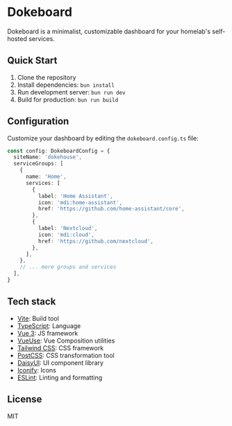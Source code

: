 # Dokeboard

Dokeboard is a minimalist, customizable dashboard for your homelab's self-hosted services.

## Quick Start

1. Clone the repository
2. Install dependencies: `bun install`
3. Run development server: `bun run dev`
4. Build for production: `bun run build`

## Configuration

Customize your dashboard by editing the `dokeboard.config.ts` file:

```typescript
const config: DokeboardConfig = {
  siteName: 'dokehouse',
  serviceGroups: [
    {
      name: 'Home',
      services: [
        {
          label: 'Home Assistant',
          icon: 'mdi:home-assistant',
          href: 'https://github.com/home-assistant/core',
        },
        {
          label: 'Nextcloud',
          icon: 'mdi:cloud',
          href: 'https://github.com/nextcloud',
        },
      ],
    },
    // ... more groups and services
  ],
}
```

## Tech stack

- [Vite](https://vitejs.dev/): Build tool
- [TypeScript](https://www.typescriptlang.org/): Language
- [Vue 3](https://vuejs.org/): JS framework
- [VueUse](https://vueuse.org/): Vue Composition utilities
- [Tailwind CSS](https://tailwindcss.com/): CSS framework
- [PostCSS](https://postcss.org/): CSS transformation tool
- [DaisyUI](https://daisyui.com/): UI component library
- [Iconify](https://iconify.design/): Icons
- [ESLint](https://eslint.org/): Linting and formatting

## License

MIT
